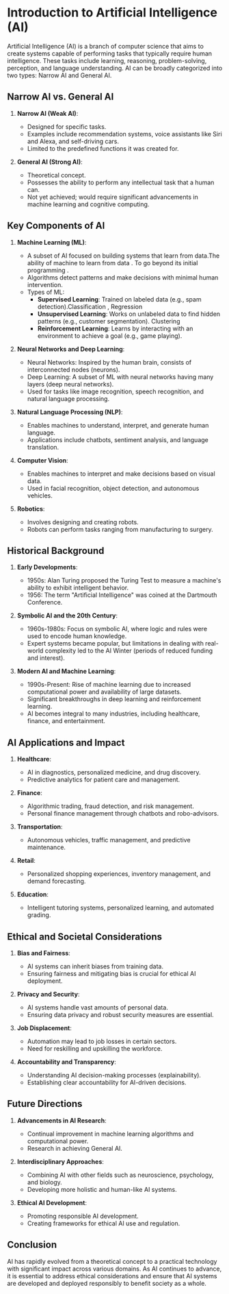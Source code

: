 # Introduction to Artificial Intelligence (AI)

Artificial Intelligence (AI) is a branch of computer science that aims to create systems capable of performing tasks that typically require human intelligence. These tasks include learning, reasoning, problem-solving, perception, and language understanding. AI can be broadly categorized into two types: Narrow AI and General AI.

## Narrow AI vs. General AI

1. **Narrow AI (Weak AI)**:
   - Designed for specific tasks.
   - Examples include recommendation systems, voice assistants like Siri and Alexa, and self-driving cars.
   - Limited to the predefined functions it was created for.

2. **General AI (Strong AI)**:
   - Theoretical concept.
   - Possesses the ability to perform any intellectual task that a human can.
   - Not yet achieved; would require significant advancements in machine learning and cognitive computing.

## Key Components of AI

1. **Machine Learning (ML)**:
   - A subset of AI focused on building systems that learn from data.The ability of machine to learn from data . To go beyond its initial programming .
   - Algorithms detect patterns and make decisions with minimal human intervention.
   - Types of ML:
     - **Supervised Learning**: Trained on labeled data (e.g., spam detection).Classification , Regression
     - **Unsupervised Learning**: Works on unlabeled data to find hidden patterns (e.g., customer segmentation). Clustering
     - **Reinforcement Learning**: Learns by interacting with an environment to achieve a goal (e.g., game playing).

2. **Neural Networks and Deep Learning**:
   - Neural Networks: Inspired by the human brain, consists of interconnected nodes (neurons).
   - Deep Learning: A subset of ML with neural networks having many layers (deep neural networks).
   - Used for tasks like image recognition, speech recognition, and natural language processing.

3. **Natural Language Processing (NLP)**:
   - Enables machines to understand, interpret, and generate human language.
   - Applications include chatbots, sentiment analysis, and language translation.

4. **Computer Vision**:
   - Enables machines to interpret and make decisions based on visual data.
   - Used in facial recognition, object detection, and autonomous vehicles.

5. **Robotics**:
   - Involves designing and creating robots.
   - Robots can perform tasks ranging from manufacturing to surgery.

## Historical Background

1. **Early Developments**:
   - 1950s: Alan Turing proposed the Turing Test to measure a machine's ability to exhibit intelligent behavior.
   - 1956: The term "Artificial Intelligence" was coined at the Dartmouth Conference.

2. **Symbolic AI and the 20th Century**:
   - 1960s-1980s: Focus on symbolic AI, where logic and rules were used to encode human knowledge.
   - Expert systems became popular, but limitations in dealing with real-world complexity led to the AI Winter (periods of reduced funding and interest).

3. **Modern AI and Machine Learning**:
   - 1990s-Present: Rise of machine learning due to increased computational power and availability of large datasets.
   - Significant breakthroughs in deep learning and reinforcement learning.
   - AI becomes integral to many industries, including healthcare, finance, and entertainment.

## AI Applications and Impact

1. **Healthcare**:
   - AI in diagnostics, personalized medicine, and drug discovery.
   - Predictive analytics for patient care and management.

2. **Finance**:
   - Algorithmic trading, fraud detection, and risk management.
   - Personal finance management through chatbots and robo-advisors.

3. **Transportation**:
   - Autonomous vehicles, traffic management, and predictive maintenance.

4. **Retail**:
   - Personalized shopping experiences, inventory management, and demand forecasting.

5. **Education**:
   - Intelligent tutoring systems, personalized learning, and automated grading.

## Ethical and Societal Considerations

1. **Bias and Fairness**:
   - AI systems can inherit biases from training data.
   - Ensuring fairness and mitigating bias is crucial for ethical AI deployment.

2. **Privacy and Security**:
   - AI systems handle vast amounts of personal data.
   - Ensuring data privacy and robust security measures are essential.

3. **Job Displacement**:
   - Automation may lead to job losses in certain sectors.
   - Need for reskilling and upskilling the workforce.

4. **Accountability and Transparency**:
   - Understanding AI decision-making processes (explainability).
   - Establishing clear accountability for AI-driven decisions.

## Future Directions

1. **Advancements in AI Research**:
   - Continual improvement in machine learning algorithms and computational power.
   - Research in achieving General AI.

2. **Interdisciplinary Approaches**:
   - Combining AI with other fields such as neuroscience, psychology, and biology.
   - Developing more holistic and human-like AI systems.

3. **Ethical AI Development**:
   - Promoting responsible AI development.
   - Creating frameworks for ethical AI use and regulation.

## Conclusion

AI has rapidly evolved from a theoretical concept to a practical technology with significant impact across various domains. As AI continues to advance, it is essential to address ethical considerations and ensure that AI systems are developed and deployed responsibly to benefit society as a whole.
